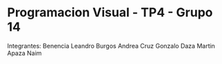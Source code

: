 # Programacion Visual - TP4 - Grupo 14

Integrantes:
Benencia Leandro
Burgos Andrea
Cruz Gonzalo
Daza Martin
Apaza Naim


